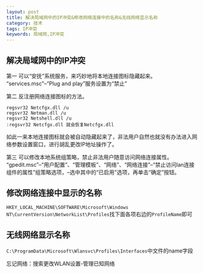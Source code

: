 ```yaml
---
layout: post
title: 解决局域网中的IP冲突&修改网络连接中的名称&无线网络显示名称
category: 技术
tags: IP冲突
keywords: 局域网,IP冲突
---
```


## 解决局域网中的IP冲突

第一 可以“安抚”系统服务，来巧妙地将本地连接图标隐藏起来。 
“services.msc”–“Plug and play”服务设置为“禁止”   

第二 反注册网络连接图标的方法。

```
regsvr32 Netcfgx.dll /u
regsvr32 Netman.dll /u
regsvr32 Netshell.dll /u
:regsvr32 Netcfgx.dll 就会恢复Netcfgx.dll
```
如此一来本地连接图标就会被自动隐藏起来了，非法用户自然也就没有办法进入网络参数设置窗口，进行胡乱更改IP地址操作了。

第三 可以修改本地系统组策略，禁止非法用户随意访问网络连接属性。  
 “gpedit.msc”–“用户配置”、“管理模板”、“网络”、“网络连接”–“禁止访问lan连接组件的属性”组策略选项，–选中其中的“已启用”选项，再单击“确定”按钮。

## 修改网络连接中显示的名称

`HKEY_LOCAL_MACHINE\SOFTWARE\Microsoft\Windows NT\CurrentVersion\NetworkList\Profiles`找下面各项右边的`ProfileName`即可

## 无线网络显示名称

`C:\ProgramData\Microsoft\Wlansvc\Profiles\Interfaces`中文件的name字段

忘记网络：搜索更改WLAN设置-管理已知网络
